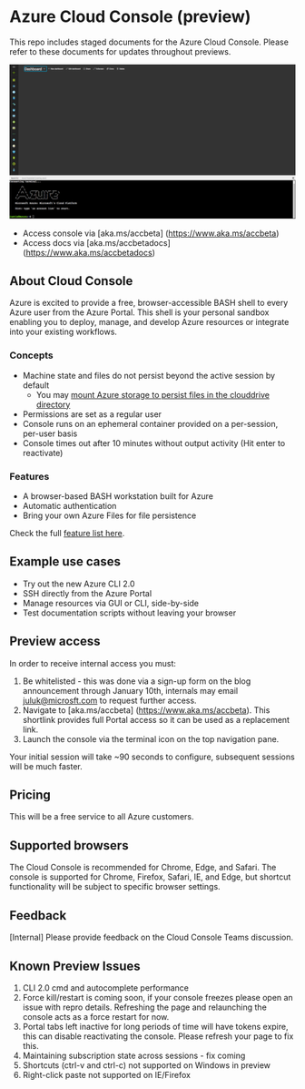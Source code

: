 # Azure Cloud Console (preview)
This repo includes staged documents for the Azure Cloud Console. Please refer to these documents for updates throughout previews.

![](media/beta-screenshot.png)

* Access console via [aka.ms/accbeta] (https://www.aka.ms/accbeta)
* Access docs via [aka.ms/accbetadocs] (https://www.aka.ms/accbetadocs)

## About Cloud Console
Azure is excited to provide a free, browser-accessible BASH shell to every Azure user from the Azure Portal. 
This shell is your personal sandbox enabling you to deploy, manage, and develop Azure resources or integrate into your existing workflows.

### Concepts
* Machine state and files do not persist beyond the active session by default
  * You may [mount Azure storage to persist files in the clouddrive directory](/How-to/acc-persisting-storage.md) 
* Permissions are set as a regular user
* Console runs on an ephemeral container provided on a per-session, per-user basis
* Console times out after 10 minutes without output activity (Hit enter to reactivate)

### Features
* A browser-based BASH workstation built for Azure
* Automatic authentication
* Bring your own Azure Files for file persistence

Check the full [feature list here](Concepts/acc-features.md).

## Example use cases
* Try out the new Azure CLI 2.0
* SSH directly from the Azure Portal
* Manage resources via GUI or CLI, side-by-side
* Test documentation scripts without leaving your browser

## Preview access 
In order to receive internal access you must:

1. Be whitelisted - this was done via a sign-up form on the blog announcement through January 10th, internals may email juluk@microsft.com to request further access. <br>
2. Navigate to [aka.ms/accbeta] (https://www.aka.ms/accbeta). This shortlink provides full Portal access so it can be used as a replacement link. <br>
3. Launch the console via the terminal icon on the top navigation pane.

Your initial session will take ~90 seconds to configure, subsequent sessions will be much faster.

## Pricing
This will be a free service to all Azure customers.

## Supported browsers
The Cloud Console is recommended for Chrome, Edge, and Safari. 
The console is supported for Chrome, Firefox, Safari, IE, and Edge, but shortcut functionality will be subject to specific browser settings.

## Feedback
[Internal] Please provide feedback on the Cloud Console Teams discussion.

## Known Preview Issues
1. CLI 2.0 cmd and autocomplete performance
2. Force kill/restart is coming soon, if your console freezes please open an issue with repro details. Refreshing the page and relaunching the console acts as a force restart for now.
3. Portal tabs left inactive for long periods of time will have tokens expire, this can disable reactivating the console. Please refresh your page to fix this.
4. Maintaining subscription state across sessions - fix coming
5. Shortcuts (ctrl-v and ctrl-c) not supported on Windows in preview
6. Right-click paste not supported on IE/Firefox
